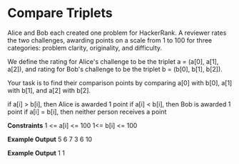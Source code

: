 # Compare Triplets

Alice and Bob each created one problem for HackerRank. A reviewer rates the two challenges, awarding points on a scale from 1 to 100  for three categories: problem clarity, originality, and difficulty. 

We define the rating for Alice's challenge to be the triplet a = (a[0], a[1], a[2]), and rating for Bob's challenge to be the triplet b = (b[0], b[1], b[2]).

Your task is to find their comparison points by comparing a[0] with b[0], a[1] with b[1], and a[2] with b[2].

if a[i] > b[i], then Alice is awarded 1 point
if a[i] < b[i], then Bob is awarded 1 point
if a[i] = b[i], then neither person receives a point

**Constraints**
1 <= a[i] <= 100
1<= b[i] <= 100

**Example Output**
5 6 7
3 6 10

**Example Output**
1 1

